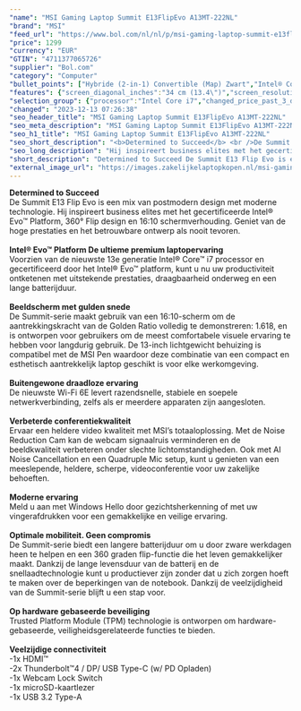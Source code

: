 ```yaml
---
"name": "MSI Gaming Laptop Summit E13FlipEvo A13MT-222NL"
"brand": "MSI"
"feed_url": "https://www.bol.com/nl/nl/p/msi-gaming-laptop-summit-e13flipevo-a13mt-222nl/9300000142418922"
"price": 1299
"currency": "EUR"
"GTIN": "4711377065726"
"supplier": "Bol.com"
"category": "Computer"
"bullet_points": ["Hybride (2-in-1) Convertible (Map) Zwart","Intel® Core™ i7 i7-1360P","Touchscreen 34 cm (13.4\") Full HD+ 1920 x 1200 Pixels 16:10","16 GB LPDDR5-SDRAM 4800 MHz","1 TB SSD","Intel Iris Xe Graphics","Wi-Fi 6E (802.11ax) Bluetooth 5.3","70 Wh 65 W","Windows 11 Pro"]
"features": {"screen_diagonal_inches":"34 cm (13.4\")","screen_resolution":"1920 x 1200 Pixels","processor_family":"Intel® Core™ i7","memory_size":"16 GB","memory_type":"LPDDR5-SDRAM","total_storage_space":"1 TB","operating_system":"Windows 11 Pro","battery_capacity":"70 Wh","width":"300,2 mm","depth":"222,2 mm","height":"14,9 mm","weight":"1,35 kg","graphics":"WUXGA","graphics_card":"Intel Iris Xe Graphics","purpose_laptop":"Gaming"}
"selection_group": {"processor":"Intel Core i7","changed_price_past_3_days":false,"product_family":"Summit"}
"changed": "2023-12-13 07:26:38"
"seo_header_title": "MSI Gaming Laptop Summit E13FlipEvo A13MT-222NL"
"seo_meta_description": "MSI Gaming Laptop Summit E13FlipEvo A13MT-222NL"
"seo_h1_title": "MSI Gaming Laptop Summit E13FlipEvo A13MT-222NL"
"seo_short_description": "<b>Determined to Succeed</b> <br />De Summit E13 Flip Evo is een mix van postmodern design met moderne technologie."
"seo_long_description": "Hij inspireert business elites met het gecertificeerde Intel® Evo™ Platform, 360° Flip design en 16:10 schermverhouding. Geniet van de hoge prestaties en het betrouwbare ontwerp als nooit tevoren. <br /> <br /> <b>Intel® Evo™ Platform De ultieme premium laptopervaring</b> <br />Voorzien van de nieuwste 13e generatie Intel® Core™ i7 processor en gecertificeerd door het Intel® Evo™ platform, kunt u nu uw productiviteit ontketenen met uitstekende prestaties, draagbaarheid onderweg en een lange batterijduur. <br /> <br /> <b>Beeldscherm met gulden snede</b> <br />De Summit-serie maakt gebruik van een 16:10-scherm om de aantrekkingskracht van de Golden Ratio volledig te demonstreren: 1. 618, en is ontworpen voor gebruikers om de meest comfortabele visuele ervaring te hebben voor langdurig gebruik. De 13-inch lichtgewicht behuizing is compatibel met de MSI Pen waardoor deze combinatie van een compact en esthetisch aantrekkelijk laptop geschikt is voor elke werkomgeving. <br /> <br /> <b>Buitengewone draadloze ervaring</b> <br />De nieuwste Wi-Fi 6E levert razendsnelle, stabiele en soepele netwerkverbinding, zelfs als er meerdere apparaten zijn aangesloten. <br /> <br /> <b>Verbeterde conferentiekwaliteit</b> <br />Ervaar een heldere video kwaliteit met MSI’s totaaloplossing. Met de Noise Reduction Cam kan de webcam signaalruis verminderen en de beeldkwaliteit verbeteren onder slechte lichtomstandigheden. Ook met AI Noise Cancellation en een Quadruple Mic setup, kunt u genieten van een meeslepende, heldere, scherpe, videoconferentie voor uw zakelijke behoeften. <br /> <br /> <b>Moderne ervaring</b> <br />Meld u aan met Windows Hello door gezichtsherkenning of met uw vingerafdrukken voor een gemakkelijke en veilige ervaring. <br /> <br /> <b>Optimale mobiliteit. Geen compromis</b> <br />De Summit-serie biedt een langere batterijduur om u door zware werkdagen heen te helpen en een 360 graden flip-functie die het leven gemakkelijker maakt. Dankzij de lange levensduur van de batterij en de snellaadtechnologie kunt u productiever zijn zonder dat u zich zorgen hoeft te maken over de beperkingen van de notebook. Dankzij de veelzijdigheid van de Summit-serie blijft u een stap voor. <br /> <br /> <b>Op hardware gebaseerde beveiliging</b> <br />Trusted Platform Module (TPM) technologie is ontworpen om hardware-gebaseerde, veiligheidsgerelateerde functies te bieden. <br /> <br /> <b>Veelzijdige connectiviteit</b> <br />-1x HDMI™ <br />-2x Thunderbolt™4 / DP/ USB Type-C (w/ PD Opladen) <br />-1x Webcam Lock Switch <br />-1x microSD-kaartlezer <br />-1x USB 3. 2 Type-A <br />"
"short_description": "Determined to Succeed De Summit E13 Flip Evo is een mix van postmodern design met moderne technologie. Hij inspireert business elites met het gecertificeerde Intel® Evo™ Platform, 360° Flip design en 16:10 schermverhouding. Geniet van de hoge prestaties en het betrouwbare ontwerp als nooit tevoren. Intel® Evo™ Platform De ultieme premium laptopervaring Voorzien van de nieuwste 13e generatie Intel® Core™ i7 processor en gecertificeerd door het Intel® Evo™ platform, kunt u nu uw productiviteit ontketenen met uitstekende prestaties, draagbaarheid onderweg en een lange batterijduur. Beeldscherm met gulden snede De Summit-serie maakt gebruik van een 16:10-scherm om de aantrekkingskracht van de Golden Ratio volledig te demonstreren: 1.618, en is ontworpen voor gebruikers om de meest comfortabele visuele ervaring te hebben voor langdurig gebruik. De 13-inch lichtgewicht behuizing is compatibel met de MSI Pen waardoor deze combinatie van een compact en esthetisch aantrekkelijk laptop geschikt is voor elke werkomgeving. Buitengewone draadloze ervaring De nieuwste Wi-Fi 6E levert razendsnelle, stabiele en soepele netwerkverbinding, zelfs als er meerdere apparaten zijn aangesloten. Verbeterde conferentiekwaliteit Ervaar een heldere video kwaliteit met MSI’s totaaloplossing. Met de Noise Reduction Cam kan de webcam signaalruis verminderen en de beeldkwaliteit verbeteren onder slechte lichtomstandigheden. Ook met AI Noise Cancellation en een Quadruple Mic setup, kunt u genieten van een meeslepende, heldere, scherpe, videoconferentie voor uw zakelijke behoeften. Moderne ervaring Meld u aan met Windows Hello door gezichtsherkenning of met uw vingerafdrukken voor een gemakkelijke en veilige ervaring. Optimale mobiliteit. Geen compromis De Summit-serie biedt een langere batterijduur om u door zware werkdagen heen te helpen en een 360 graden flip-functie die het leven gemakkelijker maakt. Dankzij de lange levensduur van de batterij en de snellaadtechnologie kunt u productiever zijn zonder dat u zich zorgen hoeft te maken over de beperkingen van de notebook. Dankzij de veelzijdigheid van de Summit-serie blijft u een stap voor. Op hardware gebaseerde beveiliging Trusted Platform Module (TPM) technologie is ontworpen om hardware-gebaseerde, veiligheidsgerelateerde functies te bieden. Veelzijdige connectiviteit -1x HDMI™ -2x Thunderbolt™4 / DP/ USB Type-C (w/ PD Opladen) -1x Webcam Lock Switch -1x microSD-kaartlezer -1x USB 3.2 Type-A"
"external_image_url": "https://images.zakelijkelaptopkopen.nl/msi-gaming-laptop-summit-e13flipevo-a13mt-222nl.webp"
---
```


<b>Determined to Succeed</b> <br />De Summit E13 Flip Evo is een mix van postmodern design met moderne technologie. Hij inspireert business elites met het gecertificeerde Intel® Evo™ Platform, 360° Flip design en 16:10 schermverhouding. Geniet van de hoge prestaties en het betrouwbare ontwerp als nooit tevoren. <br /> <br /> <b>Intel® Evo™ Platform De ultieme premium laptopervaring</b> <br />Voorzien van de nieuwste 13e generatie Intel® Core™ i7 processor en gecertificeerd door het Intel® Evo™ platform, kunt u nu uw productiviteit ontketenen met uitstekende prestaties, draagbaarheid onderweg en een lange batterijduur. <br /> <br /> <b>Beeldscherm met gulden snede</b> <br />De Summit-serie maakt gebruik van een 16:10-scherm om de aantrekkingskracht van de Golden Ratio volledig te demonstreren: 1.618, en is ontworpen voor gebruikers om de meest comfortabele visuele ervaring te hebben voor langdurig gebruik. De 13-inch lichtgewicht behuizing is compatibel met de MSI Pen waardoor deze combinatie van een compact en esthetisch aantrekkelijk laptop geschikt is voor elke werkomgeving. <br /> <br /> <b>Buitengewone draadloze ervaring</b> <br />De nieuwste Wi-Fi 6E levert razendsnelle, stabiele en soepele netwerkverbinding, zelfs als er meerdere apparaten zijn aangesloten. <br /> <br /> <b>Verbeterde conferentiekwaliteit</b> <br />Ervaar een heldere video kwaliteit met MSI’s totaaloplossing. Met de Noise Reduction Cam kan de webcam signaalruis verminderen en de beeldkwaliteit verbeteren onder slechte lichtomstandigheden. Ook met AI Noise Cancellation en een Quadruple Mic setup, kunt u genieten van een meeslepende, heldere, scherpe, videoconferentie voor uw zakelijke behoeften. <br /> <br /> <b>Moderne ervaring</b> <br />Meld u aan met Windows Hello door gezichtsherkenning of met uw vingerafdrukken voor een gemakkelijke en veilige ervaring. <br /> <br /> <b>Optimale mobiliteit. Geen compromis</b> <br />De Summit-serie biedt een langere batterijduur om u door zware werkdagen heen te helpen en een 360 graden flip-functie die het leven gemakkelijker maakt. Dankzij de lange levensduur van de batterij en de snellaadtechnologie kunt u productiever zijn zonder dat u zich zorgen hoeft te maken over de beperkingen van de notebook. Dankzij de veelzijdigheid van de Summit-serie blijft u een stap voor. <br /> <br /> <b>Op hardware gebaseerde beveiliging</b> <br />Trusted Platform Module (TPM) technologie is ontworpen om hardware-gebaseerde, veiligheidsgerelateerde functies te bieden. <br /> <br /> <b>Veelzijdige connectiviteit</b> <br />-1x HDMI™ <br />-2x Thunderbolt™4 / DP/ USB Type-C (w/ PD Opladen) <br />-1x Webcam Lock Switch <br />-1x microSD-kaartlezer <br />-1x USB 3.2 Type-A <br />